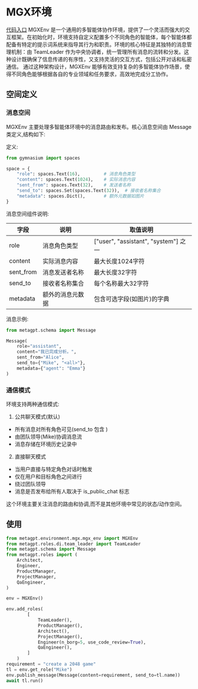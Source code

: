 # MGX环境

[代码入口](https://github.com/geekan/MetaGPT/tree/main/metagpt/environment/mgx/mgx_env.py)
MGXEnv 是一个通用的多智能体协作环境，提供了一个灵活而强大的交互框架。在初始化时，环境支持自定义配置多个不同角色的智能体，每个智能体都配备有特定的提示词系统来指导其行为和职责。环境的核心特征是其独特的消息管理机制：由 TeamLeader 作为中央协调者，统一管理所有消息的流转和分发。这种设计既确保了信息传递的有序性，又支持灵活的交互方式，包括公开对话和私密通信。 通过这种架构设计，MGXEnv 能够有效支持复杂的多智能体协作场景，使得不同角色能够根据各自的专业领域和任务要求，高效地完成分工协作。

## 空间定义

### 消息空间

MGXEnv 主要处理多智能体环境中的消息路由和发布。核心消息空间由 Message 类定义,结构如下:

定义:

```python
from gymnasium import spaces

space = {
    "role": spaces.Text(16),         # 消息角色类型
    "content": spaces.Text(1024),    # 实际消息内容
    "sent_from": spaces.Text(32),    # 发送者名称
    "send_to": spaces.Set(spaces.Text(32)),  # 接收者名称集合
    "metadata": spaces.Dict(),       # 额外元数据如图片
}
```

消息空间组件说明:

| 字段      | 说明             | 取值说明                             |
| --------- | ---------------- | ------------------------------------ |
| role      | 消息角色类型     | ["user", "assistant", "system"] 之一 |
| content   | 实际消息内容     | 最大长度1024字符                     |
| sent_from | 消息发送者名称   | 最大长度32字符                       |
| send_to   | 接收者名称集合   | 每个名称最大32字符                   |
| metadata  | 额外的消息元数据 | 包含可选字段(如图片)的字典           |

消息示例:

```python
from metagpt.schema import Message

Message(
    role="assistant",
    content="我已完成分析。",
    sent_from="Alice",
    send_to={"Mike", "<all>"},
    metadata={"agent": "Emma"}
)
```

### 通信模式

环境支持两种通信模式:

1. 公共聊天模式(默认)

- 所有消息对所有角色可见(send_to 包含 <all>)
- 由团队领导(Mike)协调消息流
- 消息存储在环境历史记录中

2. 直接聊天模式

- 当用户直接与特定角色对话时触发
- 仅在用户和目标角色之间进行
- 绕过团队领导
- 消息是否发布给所有人取决于 is_public_chat 标志

这个环境主要关注消息的路由和协调,而不是其他环境中常见的状态/动作空间。

## 使用

```python
from metagpt.environment.mgx.mgx_env import MGXEnv
from metagpt.roles.di.team_leader import TeamLeader
from metagpt.schema import Message
from metagpt.roles import (
    Architect,
    Engineer,
    ProductManager,
    ProjectManager,
    QaEngineer,
)

env = MGXEnv()

env.add_roles(
        [
            TeamLeader(),
            ProductManager(),
            Architect(),
            ProjectManager(),
            Engineer(n_borg=5, use_code_review=True),
            QaEngineer(),
        ]
    )
requirement = "create a 2048 game"
tl = env.get_role("Mike")
env.publish_message(Message(content=requirement, send_to=tl.name))
await tl.run()

```
